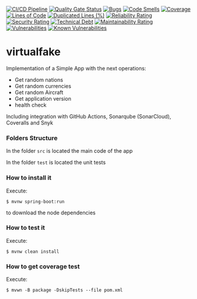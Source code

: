 [![CI/CD Pipeline](https://github.com/JuanLema14/lab2-cicd-faker/actions/workflows/build.yml/badge.svg)](https://github.com/JuanLema14/lab2-cicd-faker/actions/workflows/build.yml) 
[![Quality Gate Status](https://sonarcloud.io/api/project_badges/measure?project=JuanLema14_lab2-cicd-faker&metric=alert_status&token=dfd9de4bb910358c5f750e5b300fad44f6a798a4)](https://sonarcloud.io/summary/new_code?id=JuanLema14_lab2-cicd-faker)
[![Bugs](https://sonarcloud.io/api/project_badges/measure?project=JuanLema14_lab2-cicd-faker&metric=bugs&token=dfd9de4bb910358c5f750e5b300fad44f6a798a4)](https://sonarcloud.io/summary/new_code?id=JuanLema14_lab2-cicd-faker)
[![Code Smells](https://sonarcloud.io/api/project_badges/measure?project=JuanLema14_lab2-cicd-faker&metric=code_smells&token=dfd9de4bb910358c5f750e5b300fad44f6a798a4)](https://sonarcloud.io/summary/new_code?id=JuanLema14_lab2-cicd-faker)
[![Coverage](https://sonarcloud.io/api/project_badges/measure?project=JuanLema14_lab2-cicd-faker&metric=coverage&token=dfd9de4bb910358c5f750e5b300fad44f6a798a4)](https://sonarcloud.io/summary/new_code?id=JuanLema14_lab2-cicd-faker)
[![Lines of Code](https://sonarcloud.io/api/project_badges/measure?project=JuanLema14_lab2-cicd-faker&metric=ncloc&token=dfd9de4bb910358c5f750e5b300fad44f6a798a4)](https://sonarcloud.io/summary/new_code?id=JuanLema14_lab2-cicd-faker)
[![Duplicated Lines (%)](https://sonarcloud.io/api/project_badges/measure?project=JuanLema14_lab2-cicd-faker&metric=duplicated_lines_density&token=dfd9de4bb910358c5f750e5b300fad44f6a798a4)](https://sonarcloud.io/summary/new_code?id=JuanLema14_lab2-cicd-faker)
[![Reliability Rating](https://sonarcloud.io/api/project_badges/measure?project=JuanLema14_lab2-cicd-faker&metric=reliability_rating&token=dfd9de4bb910358c5f750e5b300fad44f6a798a4)](https://sonarcloud.io/summary/new_code?id=JuanLema14_lab2-cicd-faker)
[![Security Rating](https://sonarcloud.io/api/project_badges/measure?project=JuanLema14_lab2-cicd-faker&metric=security_rating&token=dfd9de4bb910358c5f750e5b300fad44f6a798a4)](https://sonarcloud.io/summary/new_code?id=JuanLema14_lab2-cicd-faker)
[![Technical Debt](https://sonarcloud.io/api/project_badges/measure?project=JuanLema14_lab2-cicd-faker&metric=sqale_index&token=dfd9de4bb910358c5f750e5b300fad44f6a798a4)](https://sonarcloud.io/summary/new_code?id=JuanLema14_lab2-cicd-faker)
[![Maintainability Rating](https://sonarcloud.io/api/project_badges/measure?project=JuanLema14_lab2-cicd-faker&metric=sqale_rating&token=dfd9de4bb910358c5f750e5b300fad44f6a798a4)](https://sonarcloud.io/summary/new_code?id=JuanLema14_lab2-cicd-faker)
[![Vulnerabilities](https://sonarcloud.io/api/project_badges/measure?project=JuanLema14_lab2-cicd-faker&metric=vulnerabilities&token=dfd9de4bb910358c5f750e5b300fad44f6a798a4)](https://sonarcloud.io/summary/new_code?id=JuanLema14_lab2-cicd-faker)
[![Known Vulnerabilities](https://snyk.io/test/github/JuanLema14/lab2-cicd-faker/badge.svg)](https://snyk.io/test/github/JuanLema14/lab2-cicd-faker)

# virtualfake

Implementation of a Simple App with the next operations:

* Get random nations
* Get random currencies
* Get random Aircraft
* Get application version
* health check

Including integration with GitHub Actions, Sonarqube (SonarCloud), Coveralls and Snyk

### Folders Structure

In the folder `src` is located the main code of the app

In the folder `test` is located the unit tests

### How to install it

Execute:

```shell
$ mvnw spring-boot:run
```
to download the node dependencies

### How to test it

Execute:

```shell
$ mvnw clean install
```

### How to get coverage test

Execute:

```shell
$ mvwn -B package -DskipTests --file pom.xml
```
